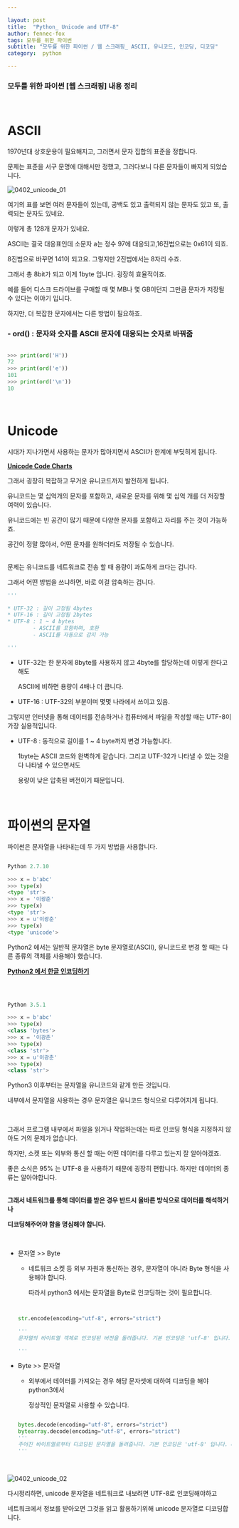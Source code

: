```yaml
---

layout: post
title:  "Python_ Unicode and UTF-8"
author: fennec-fox
tags: 모두를_위한_파이썬
subtitle: "모두를 위한 파이썬 / 웹 스크래핑_ ASCII, 유니코드, 인코딩, 디코딩"
category:  python

---
```


### 모두를 위한 파이썬 [웹 스크래핑] 내용 정리

<br>

# ASCII

1970년대 상호운용이 필요해지고, 그러면서 문자 집합의 표준을 정합니다. 

문제는 표준을 서구 문명에 대해서만 정했고, 그러다보니 다른 문자들이 빠지게 되었습니다. 

![0402_unicode_01](/assets/img_studed/0402_unicode_01.png)

여기의 표를 보면 여러 문자들이 있는데, 공백도 있고 출력되지 않는 문자도 있고 또, 출력되는 문자도 있네요.  

이렇게 총 128개 문자가 있네요.

ASCII는 결국 대응표인데 소문자 a는 정수 97에 대응되고,16진법으로는 0x61이 되죠.

8진법으로 바꾸면 141이 되고요. 그렇지만 2진법에서는 8자리 수죠. 

그래서 총 8bit가 되고 이게 1byte 입니다. 굉장히 효율적이죠.

예를 들어 디스크 드라이브를 구매할 때 몇 MB나 몇 GB이던지 그만큼 문자가 저장될 수 있다는 이야기 입니다.

하지만, 더 복잡한 문자에서는 다른 방법이 필요하죠. 

### - ord() : 문자와 숫자를 ASCII 문자에 대응되는 숫자로 바꿔줌 

```python

>>> print(ord('H'))
72
>>> print(ord('e'))
101
>>> print(ord('\n'))
10

```

<br>

# Unicode

시대가 지나가면서 사용하는 문자가 많아지면서 ASCII가 한계에 부딪히게 됩니다. 

**[Unicode Code Charts](<https://unicode.org/charts/About.html>)**

그래서 굉장히 복잡하고 무거운 유니코드까지 발전하게 됩니다. 

유니코드는 몇 십억개의 문자를 포함하고, 새로운 문자를 위해 몇 십억 개를 더 저장할 여력이 있습니다. 

유니코드에는 빈 공간이 많기 때문에 다양한 문자를 포함하고 자리를 주는 것이 가능하죠.

공간이 정말 많아서, 어떤 문자를 원하더라도 저장될 수 있습니다. 

<br>문제는 유니코드를 네트워크로 전송 할 때 용량이 과도하게 크다는 겁니다. 

그래서 어떤 방법을 쓰냐하면, 바로 이걸 압축하는 겁니다. 

```python
'''

* UTF-32 : 길이 고정됨 4bytes
* UTF-16 : 길이 고정됨 2bytes
* UTF-8 : 1 ~ 4 bytes
		- ASCII를 포함하며, 호환
		- ASCII를 자동으로 감지 가능

'''
```

- UTF-32는 한 문자에 8byte를 사용하지 않고 4byte를 할당하는데 이렇게 한다고 해도 

  ASCII에 비하면 용량이 4배나 더 큽니다. 

- UTF-16 : UTF-32의 부분이며 몇몇 나라에서 쓰이고 있음.

그렇지만 인터넷을 통해 데이터를 전송하거나 컴퓨터에서 파일을 작성할 때는 UTF-8이 가장 실용적입니다.

- UTF-8 : 동적으로 길이를 1 ~ 4 byte까지 변경 가능합니다. 

  1byte는 ASCII 코드와 완벽하게 같습니다. 그리고 UTF-32가 나타낼  수  있는 것을 다 나타낼 수 있으면서도

  용량이 낮은 압축된 버전이기 때문입니다. 

<br>

# 파이썬의 문자열

파이썬은 문자열을 나타내는데 두 가지 방법을 사용합니다. 

```python

Python 2.7.10

>>> x = b'abc'
>>> type(x)
<type 'str'>
>>> x = '이광춘'
>>> type(x)
<type 'str'>
>>> x = u'이광춘'
>>> type(x)
<type 'unicode'>

```

Python2 에서는 일반적 문자열은 byte 문자열로(ASCII), 유니코드로 변경 할 때는 다른 종류의 객체를 사용해야 했습니다.

**[Python2 에서 한글 인코딩하기](<https://libsora.so/posts/python-hangul/>)** 

<br>

```python

Python 3.5.1

>>> x = b'abc'
>>> type(x)
<class 'bytes'>
>>> x = '이광춘'
>>> type(x)
<class 'str'>
>>> x = u'이광춘'
>>> type(x)
<class 'str'>

```

Python3 이후부터는 문자열을 유니코드와 같게 만든 것입니다. 

내부에서 문자열을 사용하는 경우 문자열은 유니코드 형식으로 다루어지게 됩니다.

<br>

그래서 프로그램 내부에서 파일을 읽거나 작업하는데는 따로 인코딩 형식을 지정하지 않아도 거의 문제가 없습니다. 

하지만, 소켓 또는 외부와 통신 할 때는 어떤 데이터를 다루고 있는지 잘 알아야겠죠.

좋은 소식은 95% 는 UTF-8 을 사용하기 때문에 굉장히 편합니다. 하지만 데이터의 종류는 알아야합니다.

<br>**그래서 네트워크를 통해 데이터를 받은 경우 반드시 올바른 방식으로 데이터를 해석하거나**

**디코딩해주어야 함을 명심해야 합니다.** 

<br>

- 문자열 >> Byte

  - 네트워크 소켓 등 외부 자원과 통신하는 경우, 문자열이 아니라 Byte 형식을 사용해야 합니다.

    따라서 python3 에서는 문자열을 Byte로 인코딩하는 것이 필요합니다. 

  ```python
  
  
  str.encode(encoding="utf-8", errors="strict")
  
  '''
  문자열의 바이트열 객체로 인코딩된 버전을 돌려줍니다. 기본 인코딩은 'utf-8' 입니다. errors 는 다른 오류 처리 방식을 설정하기 위해 제공될 수 있습니다. errors 의 기본값은 'strict' 인데, 인코딩 오류가 있으면 UnicodeError 를 일으키라는 뜻입니다. 다른 가능한 값은 'ignore', 'replace', 'xmlcharrefreplace', 'backslashreplace' 와 codecs.register_error() 를 통해 등록된 다른 이름들입니다. Error Handlers를 보세요. 가능한 인코딩의 목록을 보려면 Standard Encodings 섹션을 참조하십시오.
  
  '''
  
  ```

  

- Byte >> 문자열

  - 외부에서 데이터를 가져오는 경우 해당 문자셋에 대하여 디코딩을 해야 python3에서 

    정상적인 문자열로 사용할 수 있습니다.

  ```python
  
  bytes.decode(encoding="utf-8", errors="strict")
  bytearray.decode(encoding="utf-8", errors="strict")
  '''
  주어진 바이트열로부터 디코딩된 문자열을 돌려줍니다. 기본 인코딩은 'utf-8' 입니다. errors 는 다른 오류 처리 방식을 설정하기 위해 제공될 수 있습니다. errors 의 기본값은 'strict' 인데, 인코딩 오류가 있으면 UnicodeError 를 일으키라는 뜻입니다. 다른 가능한 값은 'ignore', 'replace' 와 codecs.register_error() 를 통해 등록된 다른 이름들입니다. Error Handlers를 보세요. 가능한 인코딩의 목록을 보려면 Standard Encodings 섹션을 참조하십시오.
  '''
  ```

<br>

![0402_unicode_02](/assets/img_studed/0402_unicode_02.png)







다시정리하면, unicode 문자열을 네트워크로 내보려면 UTF-8로 인코딩해야하고

네트워크에서 정보를 받아오면 그것을 읽고 활용하기위해 unicode 문자열로 디코딩합니다. 